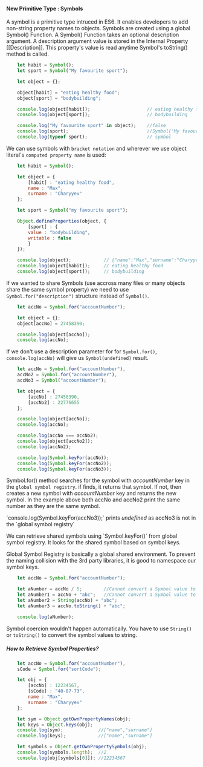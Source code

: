<h4>New Primitive Type : Symbols</h4>

A symbol is a primitive type intruced in ES6. It enables developers to add non-string property names to objects. Symbols are created using a global Symbol() Function. A Symbol() Function takes an optional description argument. A description argument value is stored in the Internal Property [[Description]]. This property's value is read anytime Symbol's toString() method is called.

```javascript
	let habit = Symbol();
	let sport = Symbol("My favourite sport");

	let object = {};

	object[habit] = "eating healthy food";
	object[sport] = "bodybuilding";

	console.log(object[habit]);						// eating healthy food"
	console.log(object[sport]);						// bodybuilding

	console.log("My favourite sport" in object);	//false
	console.log(sport);								//Symbol("My favourite sport")
	console.log(typeof sport);						// symbol
```

We can use symbols with `bracket notation` and wherever we use object literal's `computed property name` is used:

```javascript
	let habit = Symbol();

	let object = {
  		[habit] : "eating healthy food",
  		name : "Max",
  		surname : "Charyyev"
	};

	let sport = Symbol("my favourite sport");

	Object.defineProperties(object, {
  		[sport] : {
    	value : "bodybuilding",
    	writable : false
  		}
	});

	console.log(object);			// {"name":"Max","surname":"Charyyev"}
	console.log(object[habit]);		// eating healthy food
	console.log(object[sport]);		// bodybuilding
```

If we wanted to share Symbols (use accross many files or many objects share the same symbol property) we need to use `Symbol.for("description")` structure instead of `Symbol()`.
```javascript
	let accNo = Symbol.for("accountNumber");

	let object = {};
	object[accNo] = 27458390;

	console.log(object[accNo]);
	console.log(accNo);
```

If we don't use a description parameter for for `Symbol.for()`, `console.log(accNo)` will give us `Symbol(undefined)` result.

```javascript
	let accNo = Symbol.for("accountNumber"),
    accNo2 = Symbol.for("accountNumber"),
    accNo3 = Symbol("accountNumber");

	let object = {
  		[accNo] : 27458390,
  		[accNo2] : 22776655
	};

	console.log(object[accNo]);
	console.log(accNo);

	console.log(accNo === accNo2);
	console.log(object[accNo2]);
	console.log(accNo2);

	console.log(Symbol.keyFor(accNo));
	console.log(Symbol.keyFor(accNo2));
	console.log(Symbol.keyFor(accNo3));
```

Symbol.for() method searches for the symbol with <i>accountNumber</i> key in the `global symbol registry`. if finds, it returns that symbol. If not, then creates a new symbol with <i>accountNumber</i> key and returns the new symbol. In the example above both accNo and accNo2 print the same number as they are the same symbol.
<p>`console.log(Symbol.keyFor(accNo3));` prints <i>undefined</i> as accNo3 is not in the `global symbol registry`</p>
<p>We can retrieve shared symbols using `Symbol.keyFor()` from global symbol registry. It looks for the shared symbol based on symbol keys.</p>
<p>Global Symbol Registry is basically a global shared environment. To prevent the naming collision with the 3rd party libraries, it is good to namespace our symbol keys.</p>

```javascript
	let accNo = Symbol.for("accountNumber");

	let aNumber = accNo / 5;  		//Cannot convert a Symbol value to a number
	let aNumber1 = accNo + "abc"; 	//Cannot convert a Symbol value to a string
	let aNumber2 = String(accNo) + "abc";
	let aNumber3 = accNo.toString() + "abc";

	console.log(aNumber);
```
Symbol coercion wouldn't happen automatically. You have to use `String()` or `toString()` to convert the symbol values to string.

<h5>How to Retrieve Symbol Properties?</h5>

```javascript
	let accNo = Symbol.for("accountNumber"),
    sCode = Symbol.for("sortCode");

	let obj = {
  		[accNo] : 12234567,
  		[sCode] : "40-87-73",
  		name : "Max",
  		surname : "Charyyev"
	};

	let sym = Object.getOwnPropertyNames(obj);
	let keys = Object.keys(obj);
	console.log(sym);             //["name","surname"]
	console.log(keys);            //["name","surname"]

	let symbols = Object.getOwnPropertySymbols(obj);
	console.log(symbols.length);  //2
	console.log(obj[symbols[0]]); //12234567
```
